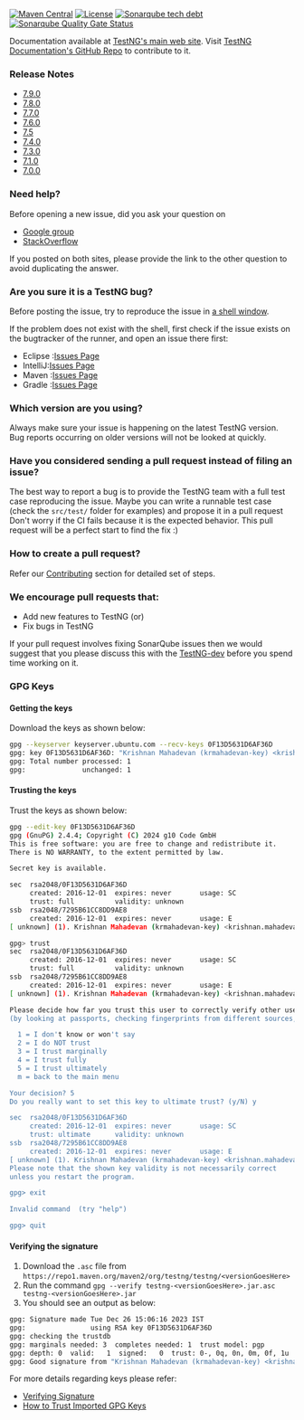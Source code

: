 [![Maven Central](https://img.shields.io/maven-central/v/org.testng/testng.svg)](https://maven-badges.herokuapp.com/maven-central/org.testng/testng)
[![License](https://img.shields.io/github/license/cbeust/testng.svg)](https://www.apache.org/licenses/LICENSE-2.0.html)
[![Sonarqube tech debt](https://img.shields.io/sonar/https/sonarqube.com/org.testng:testng/tech_debt.svg?label=Sonarqube%20tech%20debt)](https://sonarqube.com/dashboard/index?id=org.testng:testng)
[![Sonarqube Quality Gate Status](https://sonarcloud.io/api/project_badges/measure?project=org.testng%3Atestng&metric=alert_status)](https://sonarcloud.io/dashboard?id=org.testng%3Atestng)

Documentation available at [TestNG's main web site](https://testng.org). Visit [TestNG Documentation's GitHub Repo](https://github.com/testng-team/testng-team.github.io) to contribute to it.

### Release Notes
* [7.9.0](https://groups.google.com/g/testng-users/c/nN7LkuZWO48)
* [7.8.0](https://groups.google.com/g/testng-users/c/xdldK3VyU_s)
* [7.7.0](https://groups.google.com/g/testng-users/c/V6jie-9uUIA)
* [7.6.0](https://groups.google.com/g/testng-users/c/BAFB1vk-kok)
* [7.5](https://groups.google.com/g/testng-users/c/ESLiK8xSomc)
* [7.4.0](https://groups.google.com/g/testng-users/c/dwSJ04qeu8k)
* [7.3.0](https://groups.google.com/forum/#!topic/testng-users/a81uaZvtEZI)
* [7.1.0](https://groups.google.com/forum/#!topic/testng-users/84bYPJ1rjno)
* [7.0.0](https://groups.google.com/forum/#!topic/testng-users/HKujuefBhXA)

### Need help?
Before opening a new issue, did you ask your question on

* [Google group](https://groups.google.com/group/testng-users)
* [StackOverflow](https://stackoverflow.com/questions/tagged/testng)

If you posted on both sites, please provide the link to the other question to avoid duplicating the answer.

### Are you sure it is a TestNG bug?
Before posting the issue, try to reproduce the issue in [a shell window](https://testng.org/doc/documentation-main.html#running-testng).

If the problem does not exist with the shell, first check if the issue exists on the bugtracker of the runner, and open an issue there first:

* Eclipse	:[Issues Page](https://github.com/cbeust/testng-eclipse/issues)
* IntelliJ:[Issues Page](https://youtrack.jetbrains.com/issues?q=Subsystem:%20%7BJava.%20Tests.%20TestNG%7D)
* Maven	:[Issues Page](https://issues.apache.org/jira/browse/SUREFIRE)
* Gradle	:[Issues Page](https://issues.gradle.org/projects/GRADLE)

### Which version are you using?
Always make sure your issue is happening on the latest TestNG version. Bug reports occurring on older versions will not be looked at quickly.

### Have you considered sending a pull request instead of filing an issue?
The best way to report a bug is to provide the TestNG team with a full test case reproducing the issue.
Maybe you can write a runnable test case (check the `src/test/` folder for examples) and propose it in a pull request 
Don't worry if the CI fails because it is the expected behavior.
This pull request will be a perfect start to find the fix :)

### How to create a pull request?
Refer our [Contributing](.github/CONTRIBUTING.md) section for detailed set of steps.

### We encourage pull requests that:

  * Add new features to TestNG (or)
  * Fix bugs in TestNG

  If your pull request involves fixing SonarQube issues then we would suggest that you please discuss this with the 
  [TestNG-dev](https://groups.google.com/forum/#!forum/testng-dev) before you spend time working on it.
  
### GPG Keys

#### Getting the keys

Download the keys as shown below:

```bash
gpg --keyserver keyserver.ubuntu.com --recv-keys 0F13D5631D6AF36D
gpg: key 0F13D5631D6AF36D: "Krishnan Mahadevan (krmahadevan-key) <krishnan.mahadevan1978@gmail.com>" not changed
gpg: Total number processed: 1
gpg:              unchanged: 1
```

#### Trusting the keys

Trust the keys as shown below:

```bash
gpg --edit-key 0F13D5631D6AF36D
gpg (GnuPG) 2.4.4; Copyright (C) 2024 g10 Code GmbH
This is free software: you are free to change and redistribute it.
There is NO WARRANTY, to the extent permitted by law.

Secret key is available.

sec  rsa2048/0F13D5631D6AF36D
     created: 2016-12-01  expires: never       usage: SC
     trust: full          validity: unknown
ssb  rsa2048/7295B61CC8DD9AE8
     created: 2016-12-01  expires: never       usage: E
[ unknown] (1). Krishnan Mahadevan (krmahadevan-key) <krishnan.mahadevan1978@gmail.com>

gpg> trust
sec  rsa2048/0F13D5631D6AF36D
     created: 2016-12-01  expires: never       usage: SC
     trust: full          validity: unknown
ssb  rsa2048/7295B61CC8DD9AE8
     created: 2016-12-01  expires: never       usage: E
[ unknown] (1). Krishnan Mahadevan (krmahadevan-key) <krishnan.mahadevan1978@gmail.com>

Please decide how far you trust this user to correctly verify other users' keys
(by looking at passports, checking fingerprints from different sources, etc.)

  1 = I don't know or won't say
  2 = I do NOT trust
  3 = I trust marginally
  4 = I trust fully
  5 = I trust ultimately
  m = back to the main menu

Your decision? 5
Do you really want to set this key to ultimate trust? (y/N) y

sec  rsa2048/0F13D5631D6AF36D
     created: 2016-12-01  expires: never       usage: SC
     trust: ultimate      validity: unknown
ssb  rsa2048/7295B61CC8DD9AE8
     created: 2016-12-01  expires: never       usage: E
[ unknown] (1). Krishnan Mahadevan (krmahadevan-key) <krishnan.mahadevan1978@gmail.com>
Please note that the shown key validity is not necessarily correct
unless you restart the program.

gpg> exit

Invalid command  (try "help")

gpg> quit
```

#### Verifying the signature

1. Download the `.asc` file from `https://repo1.maven.org/maven2/org/testng/testng/<versionGoesHere>`
2. Run the command `gpg --verify testng-<versionGoesHere>.jar.asc testng-<versionGoesHere>.jar`
3. You should see an output as below:

```bash
gpg: Signature made Tue Dec 26 15:06:16 2023 IST
gpg:                using RSA key 0F13D5631D6AF36D
gpg: checking the trustdb
gpg: marginals needed: 3  completes needed: 1  trust model: pgp
gpg: depth: 0  valid:   1  signed:   0  trust: 0-, 0q, 0n, 0m, 0f, 1u
gpg: Good signature from "Krishnan Mahadevan (krmahadevan-key) <krishnan.mahadevan1978@gmail.com>" [ultimate]
```

For more details regarding keys please refer:

* [Verifying Signature](https://infra.apache.org/release-signing.html#verifying-signature)
* [How to Trust Imported GPG Keys](https://classroom.anir0y.in/post/blog-how-to-trust-imported-gpg-keys/)